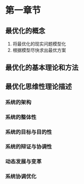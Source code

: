 # 第一章节

## 最优化的概念

1. 将最优化的现实问题模型化
2. 根据模型尽快求出最优方案

## 最优化的基本理论和方法

## 最优化思维性理论描述

### 系统的架构

### 系统的整体性

### 系统的目标与目的性

### 系统的辩证与协调性

### 动态发展与变革

### 系统协调优化
